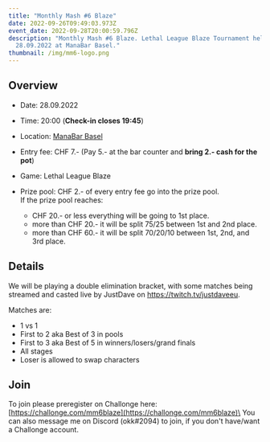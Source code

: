 ```yaml
---
title: "Monthly Mash #6 Blaze"
date: 2022-09-26T09:49:03.973Z
event_date: 2022-09-28T20:00:59.796Z
description: "Monthly Mash #6 Blaze. Lethal League Blaze Tournament held on the
  28.09.2022 at ManaBar Basel."
thumbnail: /img/mm6-logo.png
---
```

## Overview

* Date: 28.09.2022
* Time: 20:00 (**Check-in closes 19:45**)
* Location: [ManaBar Basel](https://manabar.ch/)
* Entry fee: CHF 7.- (Pay 5.- at the bar counter and **bring 2.- cash for the pot**)
* Game: Lethal League Blaze
* Prize pool: CHF 2.- of every entry fee go into the prize pool.\
  If the prize pool reaches:

  * CHF 20.- or less everything will be going to 1st place.
  * more than CHF 20.- it will be split 75/25 between 1st and 2nd place.
  * more than CHF 60.- it will be split 70/20/10 between 1st, 2nd, and 3rd place.

## Details

We will be playing a double elimination bracket, with some matches being streamed and casted live by JustDave on <https://twitch.tv/justdaveeu>.

Matches are:

* 1 vs 1
* First to 2 aka Best of 3 in pools
* First to 3 aka Best of 5 in winners/losers/grand finals
* All stages
* Loser is allowed to swap characters

## Join

To join please preregister on Challonge here: [https://challonge.com/mm6blaze](https://challonge.com/mm6blaze)\
You can also message me on Discord (okk#2094) to join, if you don't have/want a Challonge account.